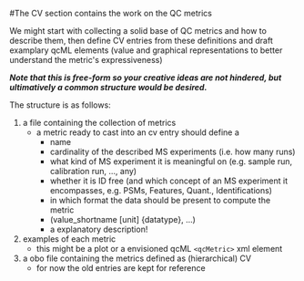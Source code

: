 #The CV section contains the work on the QC metrics 

We might start with collecting a solid base of QC metrics and how to describe them, then define CV entries from these definitions and draft examplary qcML elements (value and graphical representations to better understand the metric's expressiveness)

***Note that this is free-form so your creative ideas are not hindered, but ultimatively a common structure would be desired.*** 

The structure is as follows:

1.  a file containing the collection of metrics
    *  a metric ready to cast into an cv entry should define a
        *  name
        *  cardinality of the described MS experiments (i.e. how many runs)
        *  what kind of MS experiment it is meaningful on (e.g. sample run, calibration run, ..., any)
        *  whether it is ID free (and which concept of an MS experiment it encompasses, e.g. PSMs, Features, Quant., Identifications)
        *  in which format the data should be present to compute the metric
        *  (value_shortname [unit] {datatype}, ...)
        *  a explanatory description!
2. examples of each metric
    *  this might be a plot or a envisioned qcML ```<qcMetric>``` xml element
3. a obo file containing the metrics defined as (hierarchical) CV
    *  for now the old entries are kept for reference
